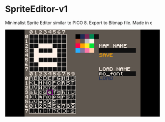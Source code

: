 # SpriteEditor-v1
Minimalist Sprite Editor similar to PICO 8. Export to Bitmap file. Made in c

![](Images/SpriteEditor_pic1.png)
